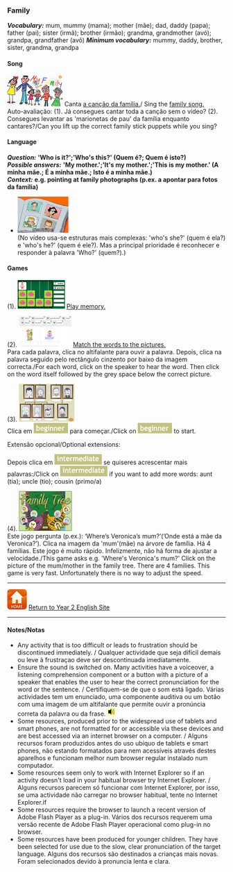 ### Family

***Vocabulary:*** mum, mummy (mama); mother (mãe); dad, daddy (papa); father (pai); sister (irmã); brother (irmão); grandma, grandmother (avó); grandpa, grandfather (avô) ***Minimum vocabulary:*** mummy, daddy, brother, sister, grandma, grandpa  

#### Song

[![elffm1](/images/elffm1.png)](https://www.youtube.com/watch?v=GiRUF7hvWuM) Canta [a canção da família.](https://www.youtube.com/watch?v=GiRUF7hvWuM)/ Sing the [family song.](https://www.youtube.com/watch?v=GiRUF7hvWuM)  
Auto-avaliação: (1). Já consegues cantar toda a canção sem o vídeo? (2). Consegues levantar as 'marionetas de pau' da família enquanto cantares?/Can you lift up the correct family stick puppets while you sing?  

#### Language

***Question:*** **'Who is it?';'Who's this?' (Quem é?; Quem é isto?)**  
***Possible answers:*** **'My mother.';'It's my mother.';'This is my mother.' (A minha mãe.; É a minha mãe.; Isto é a minha mãe.)**  
***Context:*** **e.g. pointing at family photographs (p.ex. a apontar para fotos da família)**  

* [![gae3](/images/gae3.PNG)](https://www.youtube.com/watch?v=kgAPgBz90Xs)  
(No vídeo usa-se estruturas mais complexas: 'who's she?' (quem é ela?) e 'who's he?' (quem é ele?). Mas a principal prioridade é reconhecer e responder à palavra 'Who?' (quem?).)  


#### Games
(1). [![fmme](/images/fmme.PNG)](https://www.freddiesville.com/games/family-members-memory-game/) [Play memory.](https://www.freddiesville.com/games/family-members-memory-game/)

(2). [![bcfm2](/images/bcfm2.PNG)](https://learnenglishkids.britishcouncil.org/en/word-games/family) [Match the words to the pictures.](https://learnenglishkids.britishcouncil.org/en/word-games/family)  
Para cada palavra, clica no altifalante para ouvir a palavra. Depois, clica na palavra seguido pelo rectângulo cinzento por baixo da imagem correcta./For each word, click on the speaker to hear the word. Then click on the word itself followed by the grey space below the correct picture.

(3). [![efgfm](/images/efgfm.PNG)](https://englishflashgames.blogspot.pt/2010/10/family-vocabulary-game.html)  
Clica em ![efgfm2](/images/efgfm2.PNG) para começar./Click on ![efgfm2](/images/efgfm2.PNG) to start.  

Extensão opcional/Optional extensions:  

Depois clica em ![efgfm3](/images/efgfm3.PNG) se quiseres acrescentar mais  palavras:/Click on ![efgfm3](/images/efgfm3.PNG) if you want to add more words:  aunt (tia); uncle (tio); cousin (primo/a)  

(4). [![wfam1](/images/wfam1.PNG)](http://www.english-time.eu/hry/family-tree.php?zpet=teacher)  
Este jogo pergunta (p.ex.): ‘Where’s Veronica’s mum?’(’Onde está a mãe da Veronica?’). Clica na imagem da 'mum'(mãe) na árvore de família. Há 4 famílias. Este jogo é muito rápido. Infelizmente, não há forma de ajustar a velocidade./This game asks e.g. 'Where's Veronica's mum?' Click on the picture of the mum/mother in the family tree. There are 4 families. This game is very fast. Unfortunately there is no way to adjust the speed.  

***
[![home](/images/home.PNG)](https://tangerina-pt.github.io/English/Year2) [Return to Year 2 English Site](https://tangerina-pt.github.io/English/Year2)

***

#### Notes/Notas
* Any activity that is too difficult or leads to frustration should be discontinued immediately. / Qualquer actividade que seja difícil demais ou leve à frustraçao deve ser descontinuada imediatamente.
* Ensure the sound is switched on. Many activities have a voiceover, a listening comprehension component or a button with a picture of a speaker that enables the user to hear the correct pronunciation for the word or the sentence. / Certifiquem-se de que o som está ligado. Várias actividades tem um enunciado, uma componente auditiva ou um botão com uma imagem de um altifalante que permite ouvir a pronúncia correta da palavra ou da frase. ![spkr2](/images/spkr2.PNG)
* Some resources, produced prior to the widespread use of tablets and smart phones, are not formatted for or accessible via these devices and are best accessed via an internet browser on a computer. / Alguns recursos foram produzidos antes do uso ubíquo de tablets e smart phones, não estando formatados para nem acessíveis através destes aparelhos e funcionam melhor num browser regular instalado num computador.
* Some resources seem only to work with Internet Explorer so if an activity doesn't load in your habitual browser try Internet Explorer. / Alguns recursos parecem só funcionar com Internet Explorer, por isso, se uma actividade não carregar no browser habitual, tente no Internet Explorer.if
* Some resources require the browser to launch a recent version of Adobe Flash Player as a plug-in. Vários dos recursos requerem uma versão recente de Adobe Flash Player operacional como plug-in no browser.
* Some resources have been produced for younger children. They have been selected for use due to the slow, clear pronunciation of the target language. Alguns dos recursos são destinados a crianças mais novas. Foram selecionados devido à pronuncia lenta e clara.
